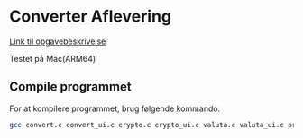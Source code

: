 # Converter Aflevering

[Link til opgavebeskrivelse](https://petlatkea.notion.site/convert-c-fff1d7fec09780c2a8e4deb3d21fb60f)

Testet på Mac(ARM64)

## Compile programmet

For at kompilere programmet, brug følgende kommando:

```bash
gcc convert.c convert_ui.c crypto.c crypto_ui.c valuta.c valuta_ui.c preciousmetals.c preciousmetals_ui.c -o convert



